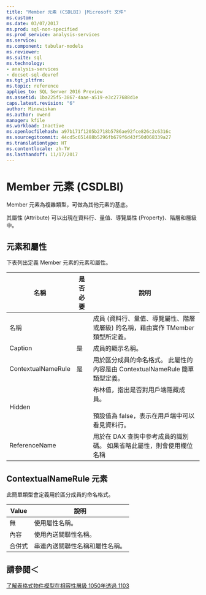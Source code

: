```yaml
---
title: "Member 元素 (CSDLBI) |Microsoft 文件"
ms.custom: 
ms.date: 03/07/2017
ms.prod: sql-non-specified
ms.prod_service: analysis-services
ms.service: 
ms.component: tabular-models
ms.reviewer: 
ms.suite: sql
ms.technology:
- analysis-services
- docset-sql-devref
ms.tgt_pltfrm: 
ms.topic: reference
applies_to: SQL Server 2016 Preview
ms.assetid: 1ba225f5-3867-4aae-a519-e3c277688d1e
caps.latest.revision: "6"
author: Minewiskan
ms.author: owend
manager: kfile
ms.workload: Inactive
ms.openlocfilehash: a97b171f1205b2718b5786ae92fce826c2c6316c
ms.sourcegitcommit: 44cd5c651488b5296fb679f6d43f50d068339a27
ms.translationtype: HT
ms.contentlocale: zh-TW
ms.lasthandoff: 11/17/2017
---
```

# <a name="member-element-csdlbi"></a>Member 元素 (CSDLBI)
  Member 元素為複雜類型，可做為其他元素的基底。  
  
 其屬性 (Attribute) 可以出現在資料行、量值、導覽屬性 (Property)、階層和層級中。  
  
## <a name="elements-and-attributes"></a>元素和屬性  
 下表列出定義 Member 元素的元素和屬性。  
  
|名稱|是否必要|說明|  
|----------|-----------------|-----------------|  
|名稱||成員 (資料行、量值、導覽屬性、階層或層級) 的名稱，藉由實作 TMember 類型所定義。|  
|Caption|是|成員的顯示名稱。|  
|ContextualNameRule|是|用於區分成員的命名格式。 此屬性的內容是由 ContextualNameRule 簡單類型定義。|  
|Hidden||布林值，指出是否對用戶端隱藏成員。<br /><br /> 預設值為 false，表示在用戶端中可以看見資料行。|  
|ReferenceName||用於在 DAX 查詢中參考成員的識別碼。 如果省略此屬性，則會使用欄位名稱|  
  
## <a name="contextualnamerule-element"></a>ContextualNameRule 元素  
 此簡單類型會定義用於區分成員的命名格式。  
  
|Value|說明|  
|-----------|-----------------|  
|無|使用屬性名稱。|  
|內容|使用內送關聯性名稱。|  
|合併式|串連內送關聯性名稱和屬性名稱。|  
  
## <a name="see-also"></a>請參閱＜  
 [了解表格式物件模型在相容性層級 1050年透過 1103](../../../analysis-services/tabular-model-programming-compatibility-levels-1050-1103/representation/understanding-tabular-object-model-at-levels-1050-through-1103.md)  
  
  
